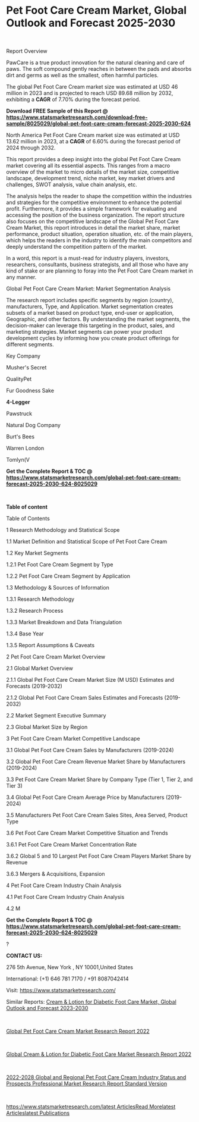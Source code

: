 <h1>Pet Foot Care Cream Market, Global Outlook and Forecast 2025-2030</h1><br/><p>Report Overview</p>
 
 
 
 <p>PawCare is a true product innovation for the natural cleaning and care of paws. The soft compound gently reaches in between the pads and absorbs dirt and germs as well as the smallest, often harmful particles.</p>
 
 
 
 <p>The global Pet Foot Care Cream market size was estimated at USD 46 million in 2023 and is projected to reach USD 89.68 million by 2032, exhibiting a <strong>CAGR</strong> of 7.70% during the forecast period.</p>
 
 
 
 <p><strong>Download FREE Sample of this Report @ <a href="https://www.statsmarketresearch.com/download-free-sample/8025029/global-pet-foot-care-cream-forecast-2025-2030-624">https://www.statsmarketresearch.com/download-free-sample/8025029/global-pet-foot-care-cream-forecast-2025-2030-624</a></strong></p>
 
 
 
 <p>North America Pet Foot Care Cream market size was estimated at USD 13.62 million in 2023, at a <strong>CAGR</strong> of 6.60% during the forecast period of 2024 through 2032.</p>
 
 
 
 <p>This report provides a deep insight into the global Pet Foot Care Cream market covering all its essential aspects. This ranges from a macro overview of the market to micro details of the market size, competitive landscape, development trend, niche market, key market drivers and challenges, SWOT analysis, value chain analysis, etc.</p>
 
 
 
 <p>The analysis helps the reader to shape the competition within the industries and strategies for the competitive environment to enhance the potential profit. Furthermore, it provides a simple framework for evaluating and accessing the position of the business organization. The report structure also focuses on the competitive landscape of the Global Pet Foot Care Cream Market, this report introduces in detail the market share, market performance, product situation, operation situation, etc. of the main players, which helps the readers in the industry to identify the main competitors and deeply understand the competition pattern of the market.</p>
 
 
 
 <p>In a word, this report is a must-read for industry players, investors, researchers, consultants, business strategists, and all those who have any kind of stake or are planning to foray into the Pet Foot Care Cream market in any manner.</p>
 
 
 
 <p>Global Pet Foot Care Cream Market: Market Segmentation Analysis</p>
 
 
 
 <p>The research report includes specific segments by region (country), manufacturers, Type, and Application. Market segmentation creates subsets of a market based on product type, end-user or application, Geographic, and other factors. By understanding the market segments, the decision-maker can leverage this targeting in the product, sales, and marketing strategies. Market segments can power your product development cycles by informing how you create product offerings for different segments.</p>
 
 
 
 <p>Key Company</p>
 
 
 
 <p>Musher&#39;s Secret</p>
 
 
 
 <p>QualityPet</p>
 
 
 
 <p>Fur Goodness Sake</p>
 
 
 
 <p><strong>4-Legger</strong></p>
 
 
 
 <p>Pawstruck</p>
 
 
 
 <p>Natural Dog Company</p>
 
 
 
 <p>Burt&#39;s Bees</p>
 
 
 
 <p>Warren London</p>
 
 
 
 <p>Tomlyn(V</p>
 
 
 
 <div><b>Get the Complete Report & TOC @ <a href="https://www.statsmarketresearch.com/global-pet-foot-care-cream-forecast-2025-2030-624-8025029">https://www.statsmarketresearch.com/global-pet-foot-care-cream-forecast-2025-2030-624-8025029</a></b></div>
 
 
 
 <p><br />
 
 <b>Table of content</b></p>
 
 
 
 <p>Table of Contents<br />
 
 1 Research Methodology and Statistical Scope<br />
 
 1.1 Market Definition and Statistical Scope of Pet Foot Care Cream<br />
 
 1.2 Key Market Segments<br />
 
 1.2.1 Pet Foot Care Cream Segment by Type<br />
 
 1.2.2 Pet Foot Care Cream Segment by Application<br />
 
 1.3 Methodology & Sources of Information<br />
 
 1.3.1 Research Methodology<br />
 
 1.3.2 Research Process<br />
 
 1.3.3 Market Breakdown and Data Triangulation<br />
 
 1.3.4 Base Year<br />
 
 1.3.5 Report Assumptions & Caveats<br />
 
 2 Pet Foot Care Cream Market Overview<br />
 
 2.1 Global Market Overview<br />
 
 2.1.1 Global Pet Foot Care Cream Market Size (M USD) Estimates and Forecasts (2019-2032)<br />
 
 2.1.2 Global Pet Foot Care Cream Sales Estimates and Forecasts (2019-2032)<br />
 
 2.2 Market Segment Executive Summary<br />
 
 2.3 Global Market Size by Region<br />
 
 3 Pet Foot Care Cream Market Competitive Landscape<br />
 
 3.1 Global Pet Foot Care Cream Sales by Manufacturers (2019-2024)<br />
 
 3.2 Global Pet Foot Care Cream Revenue Market Share by Manufacturers (2019-2024)<br />
 
 3.3 Pet Foot Care Cream Market Share by Company Type (Tier 1, Tier 2, and Tier 3)<br />
 
 3.4 Global Pet Foot Care Cream Average Price by Manufacturers (2019-2024)<br />
 
 3.5 Manufacturers Pet Foot Care Cream Sales Sites, Area Served, Product Type<br />
 
 3.6 Pet Foot Care Cream Market Competitive Situation and Trends<br />
 
 3.6.1 Pet Foot Care Cream Market Concentration Rate<br />
 
 3.6.2 Global 5 and 10 Largest Pet Foot Care Cream Players Market Share by Revenue<br />
 
 3.6.3 Mergers & Acquisitions, Expansion<br />
 
 4 Pet Foot Care Cream Industry Chain Analysis<br />
 
 4.1 Pet Foot Care Cream Industry Chain Analysis<br />
 
 4.2 M</p>
 
 
 
 <div><b>Get the Complete Report & TOC @ <a href="https://www.statsmarketresearch.com/global-pet-foot-care-cream-forecast-2025-2030-624-8025029">https://www.statsmarketresearch.com/global-pet-foot-care-cream-forecast-2025-2030-624-8025029</a></b></div>
 
 
 
 <p>? </p>
 
 
 
 <p><b>CONTACT US:</b><br />
 
 276 5th Avenue, New York , NY 10001,United States<br />
 
 International: (+1) 646 781 7170 / +91 8087042414<br />
 
 Visit: <a href="https://www.statsmarketresearch.com/">https://www.statsmarketresearch.com/</a><br />
 
 Similar Reports: <a href="https://www.statsmarketresearch.com/global-pet-foot-care-cream-forecast-2025-2030-624-8025029">Cream & Lotion for Diabetic Foot Care Market, Global Outlook and Forecast 2023-2030</a><br />
 
 <br />
 
 <a href="https://www.statsmarketresearch.com/global-pet-foot-care-cream-forecast-2025-2030-624-8025029">Global Pet Foot Care Cream Market Research Report 2022</a><br />
 
 <br />
 
 <a href="https://www.statsmarketresearch.com/global-pet-foot-care-cream-forecast-2025-2030-624-8025029">Global Cream & Lotion for Diabetic Foot Care Market Research Report 2022</a><br />
 
 <br />
 
 <a href="https://www.statsmarketresearch.com/global-pet-foot-care-cream-forecast-2025-2030-624-8025029">2022-2028 Global and Regional Pet Foot Care Cream Industry Status and Prospects Professional Market Research Report Standard Version</a><br />
 
 <br />
 
 <a href="https://gyeongbokgung.com">https://www.statsmarketresearch.com/</a><a href="https://hallyeomaritime.com">latest Articles</a><a href="https://jingwansa.com">Read More</a><a href="https://nguoiviet.jp/">latest Articles</a><a href="https://www.intelmarketresearch.com/">latest Publications</a></p>